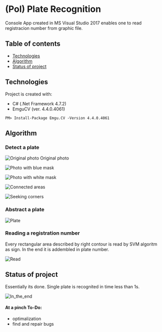 # (Pol) Plate Recognition
Console App created in MS Visual Studio 2017 enables one to read registracion number from graphic file.
## Table of contents
* [Technologies](#Technologies)
* [Algorithm](#Alorithm)
* [Status of project](#Status_of_project)


## Technologies
Project is created with:
* C# (.Net Framework 4.7.2)
* EmguCV (ver. 4.4.0.4061)
```
PM> Install-Package Emgu.CV -Version 4.4.0.4061
```

## Algorithm
### Detect a plate
![Original photo](https://db3pap004files.storage.live.com/y4mVxxlUvMe_mzDHJA2Q67V5DG1SFVa7tlEnXZjLUKho2lqe6ZgV6A2IoycvfpPdDUO4GBLpmcW2_Apnf8VEsYeq8kLgARRqlzZkKInnY3KAWAh7BITvdG-gBgOaax44T2_GQ_Kb8F-7pEy01TH2Wz6ycLknvRyloWZdj20yTIoXSPeYS2h3kSvFvit7UXScTyI?width=807&height=486&cropmode=none "Original photo")
Original photo

![Photo with blue mask](https://db3pap004files.storage.live.com/y4mWqvNvZNT47uu8IWbtRYuW2Gfpuz_PQUpSXB3huwpQleRspVrjlYh0cil4uFBVYmD_I-yidOsgFne5F7ZN03KvgM_LOJbJZ0IdOR6Vje1L2gc21xNbX3FiHD_FpEHf2Nh5GhhNCP-cH3kAeTiKEd4HG1Q7PittpOhIzDFHqXph0TwcguwpRDP_Cdi7ZxLBpnJ?width=811&height=487&cropmode=none "Photo with blue mask")

![Photo with white mask](https://db3pap004files.storage.live.com/y4mQ8XOoORQ7l9b1FypPIZP2_7rfUdO-A_dMifcImCda8_GtfY2hM-gd2RUzXKVZ6NnwWfJ3Q6iDxzgfKxc03ugVs-lXlG2c-ccwRcETTmpuKLVmh9G7i1T074Zg6iax4bhI3L94yQTEFObrcbzRIMcwJVv8sAc5pznJrDHTEB744fGCJ2A9JHK63yScG8puWkV?width=816&height=486&cropmode=none "Photo with white mask")

![Connected areas](https://db3pap004files.storage.live.com/y4mJpbJUWjUvlRRtvATQQe6xGOWBkiaLTw9aatHvWe70z5R3mJdFmnB35ZTo8DFPhnsiHLh7Lv_HBQFzMW_-gCXJyOt47q18NG3jzJJ2mzutwQk6bsmNk8DnMBA9anBLj6XNN564Q1Yu33heeRIXAhWuLilQryOSgVd-gDyon8rHwdBs9b5BvT1Tklg1PrvPJjY?width=1021&height=610&cropmode=none "Connected areas")

![Seeking corners](https://db3pap004files.storage.live.com/y4m_Sc0r5aOtEV-gsEXTcfweEErdEBdxVgwgcH_Nqpr03Fqb8zKnpltLbdrIN9wagC-ZZVwYk1ekWIWG1zMu_oikR_EGZBqsbM9ujsgGFPsRdIOrCGeBKVF3g7nGnX1bfHMPIkgOVmNrNsBtuwTOID4py0_mIPWLza_5moZkwN9Q2SXjqBhXPLtvPxt_pL70Fab?width=809&height=486&cropmode=none "Seeking corners")
### Abstract a plate
![Plate](https://db5pap001files.storage.live.com/y4msQ2eQw9u1ZrO9XXKmqypzP5-7IqafS6SojmWt6oSAbGxxHKdeNNAhCfB_IJMn5lhXzilkDtHHiqbtc-GNM6F6E4TBV3dglkUc-kQsi0O6y43MOZfHJau1069H6H86oAVEpwcTlxNhVP64L4fGSkje9hWoC2de4YewpQwwDDQU9Ezr7UyM6n_KEx0onVoY6v-?width=515&height=839&cropmode=none "Plate")

### Reading a registration number

Every rectangular area described by right contour is read by SVM algoritm as sign. In the end it is addembled in plate number.

![Read](https://db5pap001files.storage.live.com/y4moQkgyDxLgCKBNJDsxlgLI6UU8TsGiP-J415-ZaRC75SNoB6woKuEE48Cqu7rGFW_3wyQslezgVC998eefDTqFbCV_IvO7kWgnV4bMrfM3WSNAnR79-oqTae-6aeghBMSiGZVtbyeJJCjR_vX9lqD4lRLPKdAGxFjQ-HB7itakA0nF9PN5Jnui0t0X1X1iIFk?width=400&height=477&cropmode=none "Read")

## Status of project
Essentially its done. Single plate is recognited in time less than 1s.

![In_the_end](https://db5pap001files.storage.live.com/y4mLnzOiSU_EBv3kJCKY_MpoM5L1eXmyu787UHy_viq3yQS6M2Qhd2_zOaDTohMpHcRuzxXFOPMprS2wEVeygkC_SgBSCy6NFoRaAxtBtQ1IB2v1p3cgl5CHzCWI4b7tFac-THUf6Ff2NPkqSewk029c_lTgYV4ZzCEqYH5ZciV25Ma3KiWOGyGe22de1ktD-Ug?width=508&height=161&cropmode=none "In the end")


#### At a pinch To-Do:
* optimalization
* find and repair bugs
